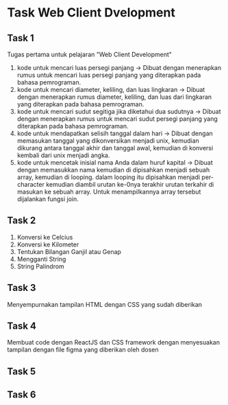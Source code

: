# Task Web Client Dvelopment

## Task 1

Tugas pertama untuk pelajaran "Web Client Development"

1. kode untuk mencari luas persegi panjang ->
   Dibuat dengan menerapkan rumus untuk mencari luas persegi panjang yang diterapkan pada bahasa pemrograman.
2. kode untuk mencari diameter, keliling, dan luas lingkaran ->
   Dibuat dengan menerapkan rumus diameter, keliling, dan luas dari lingkaran yang diterapkan pada bahasa pemrograman.
3. kode untuk mencari sudut segitiga jika diketahui dua sudutnya ->
   Dibuat dengan menerapkan rumus untuk mencari sudut persegi panjang yang diterapkan pada bahasa pemrograman.
4. kode untuk mendapatkan selisih tanggal dalam hari ->
   Dibuat dengan memasukan tanggal yang dikonversikan menjadi unix, kemudian dikurang antara tanggal akhir dan tanggal awal, kemudian di konversi kembali dari unix menjadi angka.
5. kode untuk mencetak inisial nama Anda dalam huruf kapital ->
   Dibuat dengan memasukkan nama kemudian di dipisahkan menjadi sebuah array, kemudian di looping. dalam looping itu dipisahkan menjadi per-character kemudian diambil urutan ke-0nya terakhir urutan terkahir di masukan ke sebuah array. Untuk menampilkannya array tersebut dijalankan fungsi join.

## Task 2

1. Konversi ke Celcius
2. Konversi ke Kilometer
3. Tentukan Bilangan Ganjil atau Genap
4. Mengganti String
5. String Palindrom

## Task 3

Menyempurnakan tampilan HTML dengan CSS yang sudah diberikan

## Task 4

Membuat code dengan ReactJS dan CSS framework dengan menyesuakan tampilan dengan file figma yang diberikan oleh dosen

## Task 5

## Task 6
